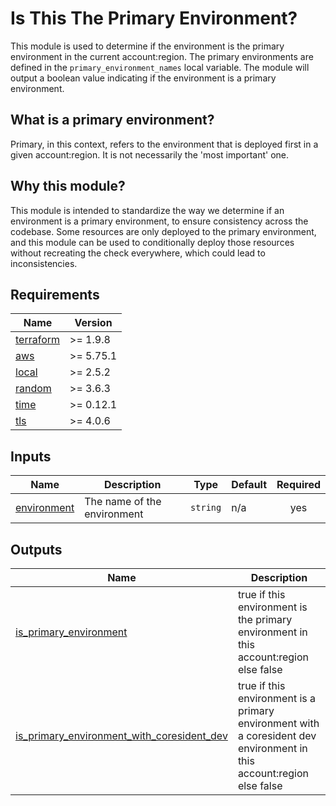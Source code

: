 <!-- prettier-ignore-start -->
<!-- BEGIN_TF_DOCS -->
# Is This The Primary Environment?

This module is used to determine if the environment is the primary environment in the current account:region.
The primary environments are defined in the `primary_environment_names` local variable.
The module will output a boolean value indicating if the environment is a primary environment.

## What is a primary environment?

Primary, in this context, refers to the environment that is deployed first in a given account:region. It is not necessarily the 'most important' one.

## Why this module?

This module is intended to standardize the way we determine if an environment is a primary environment, to ensure consistency across the codebase.
Some resources are only deployed to the primary environment, and this module can be used to conditionally deploy those resources without recreating the check everywhere,
which could lead to inconsistencies.

## Requirements

| Name | Version |
|------|---------|
| <a name="requirement_terraform"></a> [terraform](#requirement\_terraform) | >= 1.9.8 |
| <a name="requirement_aws"></a> [aws](#requirement\_aws) | >= 5.75.1 |
| <a name="requirement_local"></a> [local](#requirement\_local) | >= 2.5.2 |
| <a name="requirement_random"></a> [random](#requirement\_random) | >= 3.6.3 |
| <a name="requirement_time"></a> [time](#requirement\_time) | >= 0.12.1 |
| <a name="requirement_tls"></a> [tls](#requirement\_tls) | >= 4.0.6 |

## Inputs

| Name | Description | Type | Default | Required |
|------|-------------|------|---------|:--------:|
| <a name="input_environment"></a> [environment](#input\_environment) | The name of the environment | `string` | n/a | yes |

## Outputs

| Name | Description |
|------|-------------|
| <a name="output_is_primary_environment"></a> [is\_primary\_environment](#output\_is\_primary\_environment) | true if this environment is the primary environment in this account:region else false |
| <a name="output_is_primary_environment_with_coresident_dev"></a> [is\_primary\_environment\_with\_coresident\_dev](#output\_is\_primary\_environment\_with\_coresident\_dev) | true if this environment is a primary environment with a coresident dev environment in this account:region else false |
<!-- END_TF_DOCS -->
<!-- prettier-ignore-end -->
